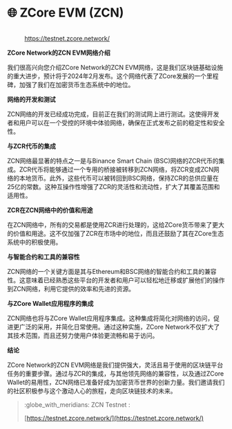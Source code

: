 # 🌐 ZCore EVM (ZCN)

<figure><img src="../../.gitbook/assets/Captura de Tela 2023-12-14 às 11.33.29.png" alt=""><figcaption><p><a href="https://testnet.zcore.network/">https://testnet.zcore.network/</a></p></figcaption></figure>

**ZCore Network的ZCN EVM网络介绍**

我们很高兴向您介绍ZCore Network的ZCN EVM网络，这是我们区块链基础设施的重大进步，预计将于2024年2月发布。这个网络代表了ZCore发展的一个里程碑，加强了我们在加密货币生态系统中的地位。

**网络的开发和测试**

ZCN网络的开发已经成功完成，目前正在我们的测试网上进行测试。这使得开发者和用户可以在一个受控的环境中体验网络，确保在正式发布之前的稳定性和安全性。

**与ZCR代币的集成**

ZCN网络最显著的特点之一是与Binance Smart Chain (BSC)网络的ZCR代币的集成。ZCR代币将能够通过一个专用的桥接被转移到ZCN网络，将ZCR变成ZCN网络的本地货币。此外，这些代币可以被转回到BSC网络，保持ZCR的总供应量在25亿的常数。这种互操作性增强了ZCR的灵活性和流动性，扩大了其覆盖范围和适用性。

**ZCR在ZCN网络中的价值和用途**

在ZCN网络中，所有的交易都是使用ZCR进行处理的，这给ZCore货币带来了更大的价值和用途。这不仅加强了ZCR在市场中的地位，而且还鼓励了其在ZCore生态系统中的积极使用。

**与智能合约和工具的兼容性**

ZCN网络的一个关键方面是其与Ethereum和BSC网络的智能合约和工具的兼容性。这意味着已经熟悉这些平台的开发者和用户可以轻松地迁移或扩展他们的操作到ZCN网络，利用它提供的效率和先进的资源。

**与ZCore Wallet应用程序的集成**

ZCN网络也将与ZCore Wallet应用程序集成。这种集成将简化对网络的访问，促进更广泛的采用，并简化日常使用。通过这种实施，ZCore Network不仅扩大了其技术范围，而且还努力使用户体验更流畅和易于访问。

**结论**

ZCore Network的ZCN EVM网络是我们提供强大，灵活且易于使用的区块链平台任务的重要步骤。通过与ZCR的集成，与其他领先网络的兼容性，以及通过ZCore Wallet的易用性，ZCN网络已准备好成为加密货币世界的创新力量。我们邀请我们的社区积极参与这个激动人心的旅程，走向区块链技术的未来。

> :globe\_with\_meridians: ZCN Testnet :&#x20;
>
> [https://testnet.zcore.network/](https://testnet.zcore.network/)
